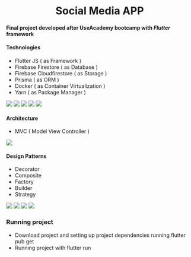 <h1 align="center"> Social Media APP </h1>

#### Final project developed after UseAcademy bootcamp with ***Flutter*** framework ####


#### Technologies ####
- Flutter JS ( as Framework )
- Firebase Firestore ( as Database )
- Firebase Cloudfirestore ( as Storage )
- Prisma ( as ORM )
- Docker ( as Container Virtualization )
- Yarn ( as Package Manager )

![](https://img.shields.io/badge/-NestJS-informational?style=flat&logo=nestjs&logoColor=white&color=red)
![](https://img.shields.io/badge/-Jest-informational?style=flat&logo=jest&logoColor=white&color=green)
![](https://img.shields.io/badge/-Prisma-informational?style=flat&logo=prisma&logoColor=white&color=grey)
![](https://img.shields.io/badge/-Docker-informational?style=flat&logo=docker&logoColor=white&color=blue)
![](https://img.shields.io/badge/-Yarn-informational?style=flat&logo=yarn&logoColor=white&color=lightgreen)


#### Architecture ####
- MVC ( Model View Controller )

![](https://img.shields.io/badge/MVC-Model_View_Controller-yellow)

#### Design Patterns ####
- Decorator
- Composite
- Factory
- Builder
- Strategy

![](https://img.shields.io/badge/Decorator-lightred)
![](https://img.shields.io/badge/Composite-lightgrey)
![](https://img.shields.io/badge/Factory-blue)
![](https://img.shields.io/badge/Builder-blue)



### Running project ###
- Download project and setting up project dependencies running flutter pub get
- Running project with flutter run
